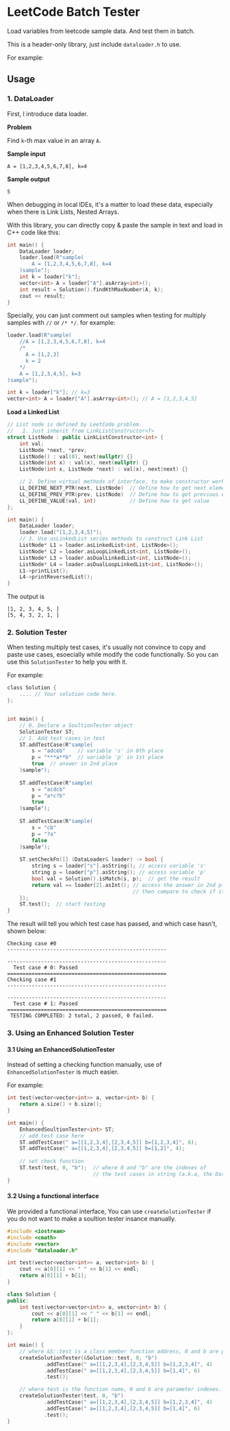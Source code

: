 # LeetCode Batch Tester 

Load variables from leetcode sample data. And test them in batch.

This is a header-only library, just include `dataloader.h` to use.

For example: 

## Usage

### 1. DataLoader

First, I introduce data loader.

**Problem**

Find `k`-th max value in an array `A`.

**Sample input**
```
A = [1,2,3,4,5,6,7,8], k=4
```

**Sample output**
```
5
```

When debugging in local IDEs, it's a matter to load these data, especially when there
is Link Lists, Nested Arrays. 

With this library, you can directly copy & paste the sample in text and load in C++ code like this:
```c++
int main() {
    DataLoader loader;
    loader.load(R"sample(
        A = [1,2,3,4,5,6,7,8], k=4
    )sample");
    int k = loader["k"];
    vector<int> A = loader["A"].asArray<int>();
    int result = Solution().findKthMaxNumber(A, k);
    cout << result;
}
```

Specially, you can just comment out samples when testing for multiply samples with `//` or `/* */`.
for example:
```c++
loader.load(R"sample(
    //A = [1,2,3,4,5,6,7,8], k=4
    /*
      A = [1,2,3]
      k = 2
    */
    A = [1,2,3,4,5], k=3
)sample");

int k = loader["k"]; // k=3
vector<int> A = loader["A"].asArray<int>(); // A = [1,2,3,4,5]
```

**Load a Linked List**

```c++
// List node is defined by LeetCode problem.
//   1. Just inherit from LinkListConstructor<T>
struct ListNode : public LinkListConstructor<int> {
    int val;
    ListNode *next, *prev;
    ListNode() : val(0), next(nullptr) {}
    ListNode(int x) : val(x), next(nullptr) {}
    ListNode(int x, ListNode *next) : val(x), next(next) {}

    // 2. Define virtual methods of interface, to make constructor work
    LL_DEFINE_NEXT_PTR(next, ListNode)  // Define how to get next element
    LL_DEFINE_PREV_PTR(prev, ListNode)  // Define how to get previous element
    LL_DEFINE_VALUE(val, int)           // Define how to get value
};

int main() {
    DataLoader loader;
    loader.load("[1,2,3,4,5]");
    // 3. Use asLinkedList series methods to construct Link List
    ListNode* L1 = loader.asLinkedList<int, ListNode>();
    ListNode* L2 = loader.asLoopLinkedList<int, ListNode>();
    ListNode* L3 = loader.asDualLinkedList<int, ListNode>();
    ListNode* L4 = loader.asDualLoopLinkedList<int, ListNode>();
    L1->printList();
    L4->printReversedList();
}
```

The output is
```
[1, 2, 3, 4, 5, ]
[5, 4, 3, 2, 1, ]
```
### 2. Solution Tester

When testing multiply test cases, it's usually not convince to copy 
and paste use cases, esoecially while modify the code functionally. So 
you can use this `SolutionTester` to help you with it.

For example: 
```c
class Solution {
    .... // Your solution code here.
};


int main() {
    // 0. Declare a SoultionTester object
    SolutionTester ST;
    // 1. Add test cases in text
    ST.addTestCase(R"sample(
        s = "adceb"    // variable 's' in 0th place
        p = "***a**b"  // variable 'p' in 1st place
        true  // answer in 2nd place
    )sample");
    
    ST.addTestCase(R"sample(
        s = "acdcb"
        p = "a*c?b"
        true
    )sample");
    
    ST.addTestCase(R"sample(
        s = "cb"
        p = "?a"
        false
    )sample");
    
    ST.setCheckFn([] (DataLoader& loader) -> bool {
        string s = loader["s"].asString(); // access variable 's'
        string p = loader["p"].asString(); // access variable 'p'
        bool val = Solution().isMatch(s, p);  // get the result
        return val == loader[2].asInt(); // access the answer in 2nd place
                                         // then compare to check if it's a right answer.
    });
    ST.test();  // start testing
}
```

The result will tell you which test case has passed, and which case hasn't, shown below:

```
Checking case #0
----------------------------------------------------

----------------------------------------------------
  Test case # 0: Passed
====================================================
Checking case #1
----------------------------------------------------

----------------------------------------------------
  Test case # 1: Passed
====================================================
 TESTING COMPLETED: 2 total, 2 passed, 0 failed.
```

### 3. Using an Enhanced Solution Tester

#### **3.1 Using an EnhancedSolutionTester**

Instead of setting a checking function manually, use of `EnhancedSolutionTester` is much easier.

For example:

```c++
int test(vector<vector<int>> a, vector<int> b) {
    return a.size() + b.size();
}

int main() {
    EnhancedSoultionTester<int> ST;
    // add test case here
    ST.addTestCase(" a=[[1,2,3,4],[2,3,4,5]] b=[1,2,3,4]", 6);
    ST.addTestCase(" a=[[1,2,3,4],[2,3,4,5]] b=[1,2]", 4);
    
    // set check function
    ST.test(test, 0, "b");  // where 0 and "b" are the indexes of 
                            // the test cases in string (a.k.a, the DataLoader)
}
```

#### **3.2 Using a functional interface**

We provided a functional interface, You can use `createSolutionTester` if you do not want to make a soultion tester insance manually.

```c++
#include <iostream>
#include <cmath>
#include <vector>
#include "dataloader.h"

int test(vector<vector<int>> a, vector<int> b) {
    cout << a[0][1] << " " << b[1] << endl;
    return a[0][1] + b[1];
}

class Solution {
public:
    int test(vector<vector<int>> a, vector<int> b) {
        cout << a[0][1] << " " << b[1] << endl;
        return a[0][1] + b[1];
    }
};

int main() {
    // where &S::test is a class member function address, 0 and b are parameter indexes.
    createSolutionTester(&Solution::test, 0, "b")
            .addTestCase(" a=[[1,2,3,4],[2,3,4,5]] b=[1,2,3,4]", 4)
            .addTestCase(" a=[[1,2,3,4],[2,3,4,5]] b=[1,4]", 6)
            .test();

    // where test is the function name, 0 and b are parameter indexes.
    createSolutionTester(test, 0, "b")
            .addTestCase(" a=[[1,2,3,4],[2,3,4,5]] b=[1,2,3,4]", 4)
            .addTestCase(" a=[[1,2,3,4],[2,3,4,5]] b=[1,4]", 6)
            .test();
}
```


